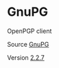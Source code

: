 # GnuPG

OpenPGP client

Source [GnuPG](https://git.gnupg.org/cgi-bin/gitweb.cgi?p=gnupg.git)

Version [2.2.7](https://git.gnupg.org/cgi-bin/gitweb.cgi?p=gnupg.git;a=tag;h=gnupg-2.2.7)

